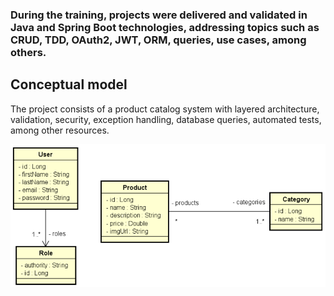 ### During the training, projects were delivered and validated in Java and Spring Boot technologies, addressing topics such as CRUD, TDD, OAuth2, JWT, ORM, queries, use cases, among others.

## Conceptual model

The project consists of a product catalog system with layered architecture, validation, security, exception handling, database queries, automated tests, among other resources.

![ConceptualModel](https://github.com/SofiaMFonseca/assets/blob/main/dscatalog/conceptual-model-dscatalog.png)
